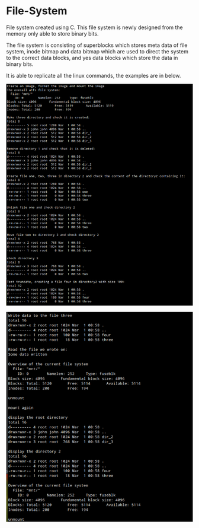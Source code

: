 # File-System
File system created using C. This file system is newly designed from the memory only able to store binary bits. 

The file system is consisting of superblocks which stores meta data of file system, inode bitmap and data bitmap which are used to direct the system to the correct data blocks, and yes data blocks which store the data in binary bits.

It is able to replicate all the linux commands, the examples are in below.

![](https://github.com/JohnPHK/File-System/blob/main/filesystem1.png)

![](https://github.com/JohnPHK/File-System/blob/main/filesystem2.png)

